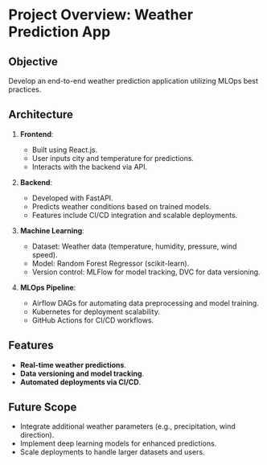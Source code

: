 # Project Overview: Weather Prediction App

## Objective
Develop an end-to-end weather prediction application utilizing MLOps best practices.

## Architecture
1. **Frontend**:
   - Built using React.js.
   - User inputs city and temperature for predictions.
   - Interacts with the backend via API.

2. **Backend**:
   - Developed with FastAPI.
   - Predicts weather conditions based on trained models.
   - Features include CI/CD integration and scalable deployments.

3. **Machine Learning**:
   - Dataset: Weather data (temperature, humidity, pressure, wind speed).
   - Model: Random Forest Regressor (scikit-learn).
   - Version control: MLFlow for model tracking, DVC for data versioning.

4. **MLOps Pipeline**:
   - Airflow DAGs for automating data preprocessing and model training.
   - Kubernetes for deployment scalability.
   - GitHub Actions for CI/CD workflows.

## Features
- **Real-time weather predictions**.
- **Data versioning and model tracking**.
- **Automated deployments via CI/CD**.

## Future Scope
- Integrate additional weather parameters (e.g., precipitation, wind direction).
- Implement deep learning models for enhanced predictions.
- Scale deployments to handle larger datasets and users.
